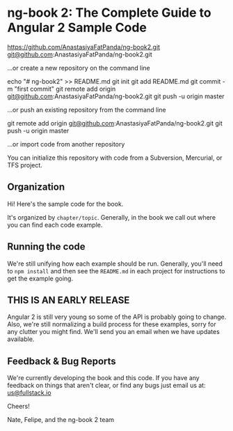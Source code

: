 # ng-book 2: The Complete Guide to Angular 2 Sample Code
https://github.com/AnastasiyaFatPanda/ng-book2.git
git@github.com:AnastasiyaFatPanda/ng-book2.git

…or create a new repository on the command line

echo "# ng-book2" >> README.md
git init
git add README.md
git commit -m "first commit"
git remote add origin git@github.com:AnastasiyaFatPanda/ng-book2.git
git push -u origin master

…or push an existing repository from the command line

git remote add origin git@github.com:AnastasiyaFatPanda/ng-book2.git
git push -u origin master

…or import code from another repository

You can initialize this repository with code from a Subversion, Mercurial, or TFS project.
## Organization

Hi! Here's the sample code for the book.

It's organized by `chapter/topic`. Generally, in the book we call out where you can find each code example. 

## Running the code

We're still unifying how each example should be run. Generally, you'll need to `npm install` and then see the `README.md` in each project for instructions to get the example going.

## THIS IS AN EARLY RELEASE

Angular 2 is still very young so some of the API is probably going to change. Also, we're still normalizing a build process for these examples, sorry for any clutter you might find.
We'll send you an email when we have updates available.

## Feedback & Bug Reports

We're currently developing the book and this code. If you have any feedback on things that aren't clear, or find any bugs just email us at: us@fullstack.io

Cheers!

Nate, Felipe, and the ng-book 2 team
